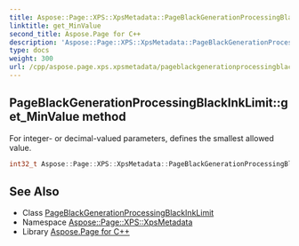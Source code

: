 ```yaml
---
title: Aspose::Page::XPS::XpsMetadata::PageBlackGenerationProcessingBlackInkLimit::get_MinValue method
linktitle: get_MinValue
second_title: Aspose.Page for C++
description: 'Aspose::Page::XPS::XpsMetadata::PageBlackGenerationProcessingBlackInkLimit::get_MinValue method. For integer- or decimal-valued parameters, defines the smallest allowed value in C++.'
type: docs
weight: 300
url: /cpp/aspose.page.xps.xpsmetadata/pageblackgenerationprocessingblackinklimit/get_minvalue/
---
```

## PageBlackGenerationProcessingBlackInkLimit::get_MinValue method


For integer- or decimal-valued parameters, defines the smallest allowed value.

```cpp
int32_t Aspose::Page::XPS::XpsMetadata::PageBlackGenerationProcessingBlackInkLimit::get_MinValue() override
```

## See Also

* Class [PageBlackGenerationProcessingBlackInkLimit](../)
* Namespace [Aspose::Page::XPS::XpsMetadata](../../)
* Library [Aspose.Page for C++](../../../)
